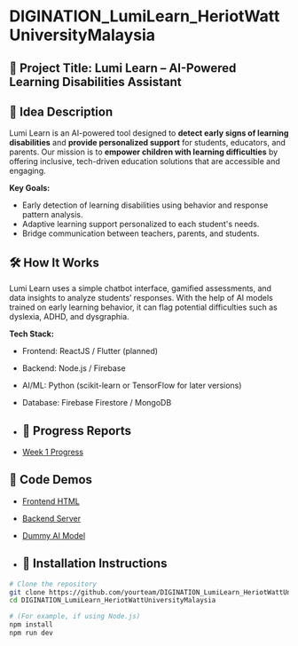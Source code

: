 # DIGINATION_LumiLearn_HeriotWattUniversityMalaysia

## 🌟 Project Title: Lumi Learn – AI-Powered Learning Disabilities Assistant

## 📌 Idea Description
Lumi Learn is an AI-powered tool designed to **detect early signs of learning disabilities** and **provide personalized support** for students, educators, and parents. Our mission is to **empower children with learning difficulties** by offering inclusive, tech-driven education solutions that are accessible and engaging.

**Key Goals:**
- Early detection of learning disabilities using behavior and response pattern analysis.
- Adaptive learning support personalized to each student's needs.
- Bridge communication between teachers, parents, and students.

## 🛠️ How It Works
Lumi Learn uses a simple chatbot interface, gamified assessments, and data insights to analyze students’ responses. With the help of AI models trained on early learning behavior, it can flag potential difficulties such as dyslexia, ADHD, and dysgraphia.

**Tech Stack:**
- Frontend: ReactJS / Flutter (planned)
- Backend: Node.js / Firebase
- AI/ML: Python (scikit-learn or TensorFlow for later versions)
- Database: Firebase Firestore / MongoDB

- ## 🔗 Progress Reports
- [Week 1 Progress](progress/week1.md)

## 🔗 Code Demos
- [Frontend HTML](src/frontend/index.html)
- [Backend Server](src/backend/server.js)
- [Dummy AI Model](src/ml-model/dummy_model.py)

- ## 🚀 Installation Instructions

```bash
# Clone the repository
git clone https://github.com/yourteam/DIGINATION_LumiLearn_HeriotWattUniversityMalaysia.git
cd DIGINATION_LumiLearn_HeriotWattUniversityMalaysia

# (For example, if using Node.js)
npm install
npm run dev



